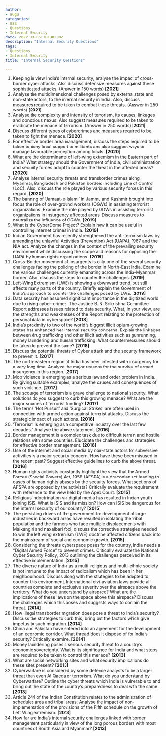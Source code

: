 ```yaml
---
author: 
- augu
categories: 
- GS3
- Questions
- Internal Security
date: 2022-10-05T18:30:00Z
description: "Internal Security Questions"
tags: 
- Questions
- Internal Security
title: "Internal Security Questions"

---
```

 1. Keeping in view India’s internal security, analyse the impact of cross-border cyber attacks. Also discuss defensive measures against these sophisticated attacks. (Answer in 150 words) **\[2021\]**
 2. Analyse the multidimensional challenges posed by external state and non-state actors, to the internal security in India. Also, discuss measures required to be taken to combat these threats. (Answer in 250 words) **\[2021\]**
 3. Analyse the complexity and intensity of terrorism, its causes, linkages and obnoxious nexus. Also suggest measures required to be taken to eradicate the menace of terrorism. (Answer in 250 words) **\[2021\]**
 4. Discuss different types of cybercrimes and measures required to be taken to fight the menace. **\[2020\]**
 5. For effective border area management, discuss the steps required to be taken to deny local support to militants and also suggest ways to manage favourable perception among locals. **\[2020\]**
 6. What are the determinants of left-wing extremism in the Eastern part of India? What strategy should the Government of India, civil administration and security forces adopt to counter the threat in the affected areas? **\[2020\]**
 7. Analyse internal security threats and transborder crimes along Myanmar, Bangladesh and Pakistan borders including Line of Control (LoC). Also, discuss the role played by various security forces in this regard. **\[2020\]**
 8. The banning of ‘Jamaat-e-Islami’ in Jammu and Kashmir brought into focus the role of over-ground workers (OGWs) in assisting terrorist organizations. Examine the role played by OGWs in assisting terrorist organizations in insurgency affected areas. Discuss measures to neutralize the influence of OGWs. **\[2019\]**
 9. What is the CyberDome Project? Explain how it can be useful in controlling internet crimes in India. **\[2019\]**
10. Indian Government has recently strengthened the anti-terrorism laws by amending the unlawful Activities (Prevention) Act (UAPA), 1967 and the NIA act. Analyze the changes in the context of the prevailing security environment while discussing the scope and reasons for opposing the UAPA by human rights organizations. **\[2019\]**
11. Cross-Border movement of insurgents is only one of the several security challenges facing the policing of the border in North-East India. Examine the various challenges currently emanating across the India-Myanmar border. Also, discuss the steps to counter the challenges. **\[2019\]**
12. Left-Wing Extremism (LWE) is showing a downward trend, but still affects many parts of the country. Briefly explain the Government of India’s approach to counter the challenges posed by LWE. **\[2018\]**
13. Data security has assumed significant importance in the digitized world due to rising cyber-crimes. The Justice B. N. Srikrishna Committee Report addresses issues related to data security. What, in your view, are the strengths and weaknesses of the Report relating to the protection of personal data in cyberspace? **\[2018\]**
14. India’s proximity to two of the world’s biggest illicit opium-growing states has enhanced her internal security concerns. Explain the linkages between drug trafficking and other illicit activities such as gunrunning, money laundering and human trafficking. What countermeasures should be taken to prevent the same? **\[2018\]**
15. Discuss the potential threats of Cyber attack and the security framework to prevent it. **\[2017\]**
16. The north-eastern region of India has been infested with insurgency for a very long time. Analyze the major reasons for the survival of armed insurgency in this region. **\[2017\]**
17. Mob violence is emerging as a serious law and order problem in India. By giving suitable examples, analyze the causes and consequences of such violence. **\[2017\]**
18. The scourge of terrorism is a grave challenge to national security. What solutions do you suggest to curb this growing menace? What are the major sources of terrorist funding? **\[2017\]**
19. The terms ‘Hot Pursuit’ and ‘Surgical Strikes’ are often used in connection with armed action against terrorist attacks. Discuss the strategic impact of such actions. **\[2016\]**
20. ‘Terrorism is emerging as a competitive industry over the last few decades.” Analyse the above statement. **\[2016\]**
21. Border management is a complex task due to difficult terrain and hostile relations with some countries. Elucidate the challenges and strategies for effective border management. **\[2016\]**
22. Use of the internet and social media by non-state actors for subversive activities is a major security concern. How have these been misused in the recent past? Suggest effective guidelines to curb the above threat. **\[2016\]**
23. Human rights activists constantly highlight the view that the Armed Forces (Special Powers) Act, 1958 (AFSPA) is a draconian act leading to cases of human rights abuses by the security forces. What sections of AFSPA are opposed by the activists? Critically evaluate the requirement with reference to the view held by the Apex Court. **\[2015\]**
24. Religious indoctrination via digital media has resulted in Indian youth joining ISIS. What is ISIS and its mission? How can ISIS be dangerous for the internal security of our country? **\[2015\]**
25. The persisting drives of the government for development of large industries in backward areas have resulted in isolating the tribal population and the farmers who face multiple displacements with Malkangiri and naxalbari foci, discuss the corrective strategies needed to win the left wing extremism (LWE) doctrine affected citizens back into the mainstream of social and economic growth. **\[2015\]**
26. Considering the threats cyberspace poses for the country, India needs a “Digital Armed Force” to prevent crimes. Critically evaluate the National Cyber Security Policy, 2013 outlining the challenges perceived in its effective implementation. **\[2015\]**
27. The diverse nature of India as a multi-religious and multi-ethnic society is not immune to the impact of radicalism which has been in her neighbourhood. Discuss along with the strategies to be adopted to counter this environment. International civil aviation laws provide all countries complete and exclusive severity over the airspace above the territory. What do you understand by airspace? What are the implications of these laws on the space above this airspace? Discuss the challenges which this poses and suggests ways to contain the threat. **\[2014\]**
28. How illegal transborder migration does pose a threat to India’s security? Discuss the strategies to curb this, bring out the factors which give impetus to such migration. **\[2014\]**
29. China and Pakistan have entered into an agreement for the development of an economic corridor. What thread does it dispose of for India’s security? Critically examine. **\[2014\]**
30. Money laundering poses a serious security threat to a country’s economic sovereignty. What is its significance for India and what steps are required to be taken to control this menace? **\[2013\]**
31. What are social networking sites and what security implications do these sites present? **\[2013\]**
32. Cyberwarfare is considered by some defence analysts to be a larger threat than even Al Qaeda or terrorism. What do you understand by Cyberwarfare? Outline the cyber threats which India is vulnerable to and bring out the state of the country’s preparedness to deal with the same. **\[2013\]**
33. Article 244 of the Indian Constitution relates to the administration of schedules area and tribal areas. Analyse the impact of non-implementation of the provisions of the Fifth schedule on the growth of Left Wing extremism. **\[2013\]**
34. How far are India’s internal security challenges linked with border management particularly in view of the long porous borders with most countries of South Asia and Myanmar? **\[2013\]**